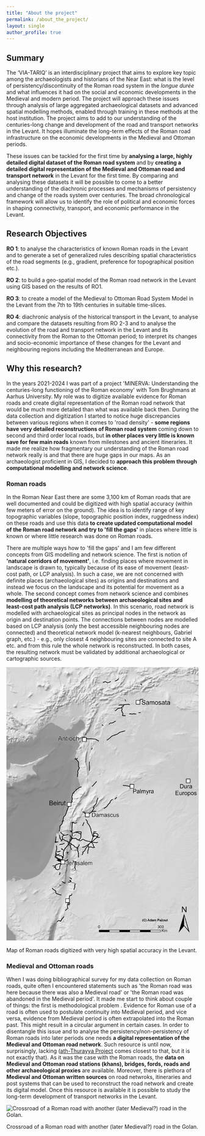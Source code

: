 ```yaml
---
title: "About the project"
permalink: /about_the_project/
layout: single
author_profile: true
---
```

## Summary

The ‘VIA-TARIQ’ is an interdisciplinary project that aims to explore key topic among the archaeologists and historians of the Near East: what is the level of persistency/discontinuity of the Roman road system in the _longue durée_ and what influences it had on the social and economic developments in the Medieval and modern period. The project will approach these issues through analysis of large aggregated archaeological datasets and advanced spatial modelling methods, enabled through training in these methods at the host institution. The project aims to add to our understanding of the centuries-long change and development of the road and transport networks in the Levant. It hopes illuminate the long-term effects of the Roman road infrastructure on the economic developments in the Medieval and Ottoman periods.

These issues can be tackled for the first time by **analysing a large, highly detailed digital dataset of the Roman road system** and by **creating a detailed digital representation of the Medieval and Ottoman road and transport network** in the Levant for the first time. By comparing and analysing these datasets it will be possible to come to a better understanding of the diachronic processes and mechanisms of persistency and change of the roads system over centuries. The broad chronological framework will allow us to identify the role of political and economic forces in shaping connectivity, transport, and economic performance in the Levant.

## Research Objectives

**RO 1**: to analyse the characteristics of known Roman roads in the Levant and to generate a set of generalized rules describing spatial characteristics of the road segments (e.g., gradient, preference for topographical position etc.).

**RO 2**: to build a geo-spatial model of the Roman road network in the Levant using GIS based on the results of RO1.

**RO 3**: to create a model of the Medieval to Ottoman Road System Model in the Levant from the 7th to 19th centuries in suitable time-slices.

**RO 4**: diachronic analysis of the historical transport in the Levant, to analyse and compare the datasets resulting from RO 2-3 and to analyse the evolution of the road and transport network in the Levant and its connectivity from the Roman to the Ottoman period; to interpret its changes and socio-economic importance of these changes for the Levant and neighbouring regions including the Mediterranean and Europe.

## Why this research?

In the years 2021-2024 I was part of a project 'MINERVA: Understanding the centuries-long functioning of the Roman economy' with Tom Brughmans at Aarhus University. My role was to digitize available evidence for Roman roads and create digital representation of the Roman road network that would be much more detailed than what was available back then. During the data collection and digitization I started to notice huge discrepancies between various regions when it comes to 'road density' - **some regions have very detailed reconstructions of Roman road system** coming down to second and third order local roads, but **in other places very little is known save for few main roads** known from milestones and ancient itineraries. It made me realize how fragmentary our understanding of the Roman road network really is and that there are huge gaps in our maps. As an archaeologist proficient in GIS, I decided to **approach this problem through computational modelling and network science**.

### Roman roads

In the Roman Near East there are some 3,100 km of Roman roads that are well documented and could be digitized with high spatial accuracy (within few meters of error on the ground). The idea is to identify range of key topographic variables (slope, topographic position index, ruggedness index) on these roads and use this data **to create updated computational model of the Roman road network and try to 'fill the gaps'** in places where little is known or where little research was done on Roman roads.

There are multiple ways how to 'fill the gaps' and I am few different concepts from GIS modelling and network science. The first is notion of **'natural corridors of movement'**, i.e. finding places where movement in landscape is drawn to, typically because of its ease of movement (least-cost path, or LCP analysis). In such a case, we are not concerned with definite places (archaeological sites) as origins and destinations and instead we focus on the landscape and its potential for movement as a whole. The second concept comes from network science and combines **modelling of theoretical networks between archaeological sites and least-cost path analysis (LCP networks)**. In this scenario, road network is modelled with archaeological sites as principal nodes in the network as origin and destination points. The connections between nodes are modelled based on LCP analysis (only the best accessible neighbouring nodes are connected) and theoretical network model (k-nearest neighbours, Gabriel graph, etc.) - e.g., only closest 4 neighbouring sites are connected to site A etc. and from this rule the whole network is reconstructed. In both cases, the resulting network must be validated by additional archaeological or cartographic sources.

![Map of Roman roads digitized with very high spatial accuracy in the Levant.](/assets/images/road_2.png)
<figcaption>Map of Roman roads digitized with very high spatial accuracy in the Levant.</figcaption>

### Medieval and Ottoman roads

When I was doing bibliographical survey for my data collection on Roman roads, quite often I encountered statements such as 'the Roman road was here because there was also a Medieval road' or 'the Roman road was abandoned in the Medieval period'. It made me start to think about couple of things: the first is methodological problem . Evidence for Roman use of a road is often used to postulate continuity into Medieval period, and vice versa, evidence from Medieval period is often extrapolated into the Roman past. This might result in a circular argument in certain cases. In order to disentangle this issue and to analyse the persistency/non-persistency of Roman roads into later periods one needs **a digital representation of the Medieval and Ottoman road network**. Such resource is until now, surprisingly, lacking ([ath-Thurayya Project](https://althurayya.github.io/) comes closest to that, but it is not exactly that). As it was the case with the Roman roads, the **data on Medieval and Ottoman road stations (khans), bridges, fords, roads and other archaeological proxies** are available. Moreover, there is plethora of **Medieval and Ottoman written sources** on road netwroks, itineraries and post systems that can be used to reconstruct the road network and create its digital model. Once this resource is available it is possible to study the long-term development of transport networks in the Levant.

![Crossroad of a Roman road with another (later Medieval?) road in the Golan.](/assets/images/road_1.png)
<figcaption>Crossroad of a Roman road with another (later Medieval?) road in the Golan.</figcaption>